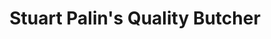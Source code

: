 ---
title: "Stuart Palin's Quality Butcher"
url: /crewe/stuart-palins-quality-butcher/
shop: Metzgerei
---